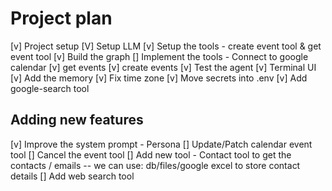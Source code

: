 # Project plan

[v] Project setup
[V] Setup LLM
[v] Setup the tools - create event tool & get event tool
[v] Build the graph
[] Implement the tools - Connect to google calendar
    [v] get events
    [v] create events
[v] Test the agent
[v] Terminal UI
[v] Add the memory
[v] Fix time zone
[v] Move secrets into .env
[v] Add google-search tool

## Adding new features

[v] Improve the system prompt - Persona
[] Update/Patch calendar event tool
[] Cancel the event tool
[] Add new tool - Contact tool to get the contacts / emails -- we can use: db/files/google excel to store contact details
[] Add web search tool